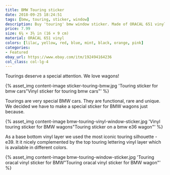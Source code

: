 ```yaml
---
title: BMW Touring sticker
date: 2018-09-25 18:24:51
tags: [bmw, touring, sticker, window]
description: Buy 'touring' bmw window sticker. Made of ORACAL 651 vinyl.
price: 7.99
size: 6¼ × 3½ in (16 × 9 cm)
material: ORACAL 651 vinyl
colors: [lilac, yellow, red, blue, mint, black, orange, pink]
categories:
- Featured
ebay_url: https://www.ebay.com/itm/192494164236
col_class: col-lg-4
---
```


Tourings deserve a special attention. We love wagons!

<!-- more -->
{% asset_img content-image sticker-touring-bmw.jpg 'Touring sticker for bmw cars"Vinyl sticker for touring bmw cars"' %}

Tourings are very special BMW cars. They are functional, rare and unique. We decided we have to make a special sticker for BMW wagons just because.

{% asset_img content-image bmw-touring-vinyl-window-sticker.jpg 'Vinyl touring sticker for BMW wagons"Touring sticker on a bmw e36 wagon"' %}

As a base bottom vinyl layer we used the most iconic touring silhouette - e39. It it nicely complemented by the top touring lettering vinyl layer which is available in different colors.

{% asset_img content-image bmw-touring-window-sticker.jpg 'Touring oracal vinyl sticker for BMW"Touring oracal vinyl sticker for BMW wagon"' %}
